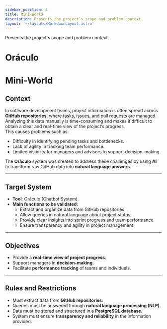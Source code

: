 ```yaml
---
sidebar_position: 4
title: Mini-World
description: Presents the project`s scope and problem context.
layout: '~/layouts/MarkdownLayout.astro' 
---
```


Presents the project`s scope and problem context.

# Oráculo

# Mini-World

## Context

In software development teams, project information is often spread across **GitHub repositories**, where tasks, issues, and pull requests are managed.  
Analyzing this data manually is time-consuming and makes it difficult to obtain a clear and real-time view of the project’s progress.  
This causes problems such as:  
- Difficulty in identifying pending tasks and bottlenecks.  
- Lack of agility in tracking team performance.  
- Limited visibility for managers and advisors to support decision-making.  

The **Oráculo** system was created to address these challenges by using **AI** to transform raw GitHub data into **natural language answers**.

---

## Target System

- **Tool**: Oráculo (Chatbot System).  
- **Main functions to be validated**:  
  - Extract and organize data from GitHub repositories.  
  - Allow queries in natural language about project status.  
  - Provide clear insights into sprint progress and team performance.  
  - Ensure transparency and agility in project management.  

---

## Objectives

- Provide a **real-time view of project progress**.  
- Support managers in **decision-making**.  
- Facilitate **performance tracking** of teams and individuals.  

---

## Rules and Restrictions

- Must extract data from **GitHub repositories**.  
- Queries must be answered through **natural language processing (NLP)**.  
- Data must be stored and structured in a **PostgreSQL database**.  
- System must ensure **transparency and reliability** in the information provided.  
